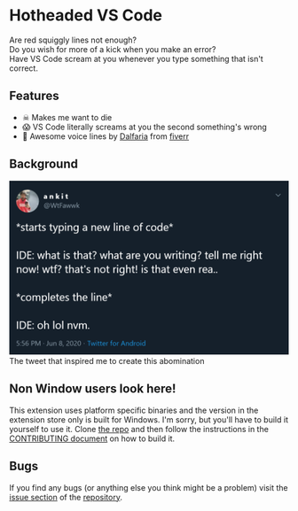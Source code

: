 # Hotheaded VS Code

Are red squiggly lines not enough?  
Do you wish for more of a kick when you make an error?  
Have VS Code scream at you whenever you type something that isn't correct.

## Features

* ☠ Makes me want to die
* 😱 VS Code literally screams at you the second something's wrong
* 💬 Awesome voice lines by [Dalfaria](https://twitter.com/Dalfairy)
  from [fiverr](https://www.fiverr.com/dalfaria)

## Background

[![Inspiring Tweet](https://github.com/89netraM/hotheaded-vscode/raw/master/./assets/inspiring-tweet.png)](https://twitter.com/WtFawwk/status/1270021848542011393)  
The tweet that inspired me to create this abomination

## Non Window users look here!

This extension uses platform specific binaries and the version in the extension
store only is built for Windows. I'm sorry, but you'll have to build it yourself
to use it. Clone [the repo](https://github.com/89netraM/hotheaded-vscode) and
then follow the instructions in the [CONTRIBUTING document](https://github.com/89netraM/hotheaded-vscode/blob/master/./CONTRIBUTING.md)
on how to build it.

## Bugs

If you find any bugs (or anything else you think might be a problem) visit the
[issue section](https://github.com/89netraM/hotheaded-vscode/issues)
of the [repository](https://github.com/89netraM/hotheaded-vscode).